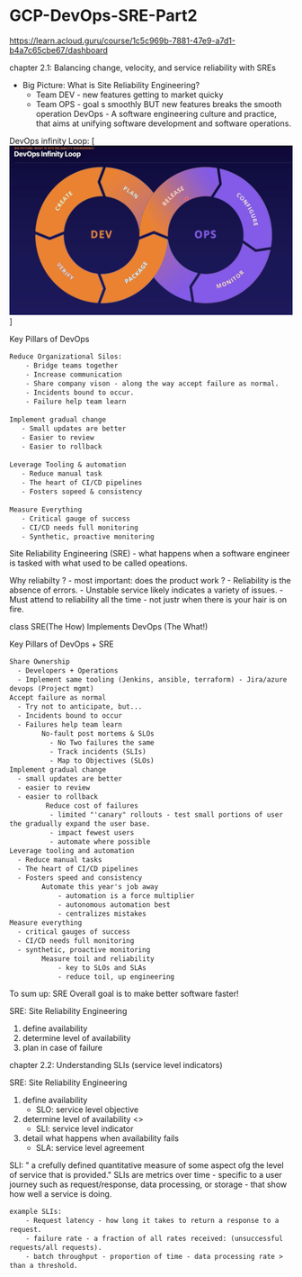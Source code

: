 # GCP-DevOps-SRE-Part2


https://learn.acloud.guru/course/1c5c969b-7881-47e9-a7d1-b4a7c65cbe67/dashboard

chapter 2.1: Balancing change, velocity, and service reliability with SREs
- Big Picture: What is Site Reliability Engineering? 
  -  Team DEV - new features getting to market quicky
  -  Team OPS - goal s smoothly BUT new features breaks the smooth operation
DevOps - A software engineering culture and practice, that aims at unifying software development and software operations.

DevOps infinity Loop:
[<img src="https://github.com/cgpeanut/GCP-DevOps-SRE-Part2/blob/main/infinity_loop.png">]

Key Pillars of DevOps
    
    Reduce Organizational Silos:
        - Bridge teams together
        - Increase communication
        - Share company vison - along the way accept failure as normal.
        - Incidents bound to occur. 
        - Failure help team learn
  
    Implement gradual change
       - Small updates are better 
       - Easier to review
       - Easier to rollback

    Leverage Tooling & automation
       - Reduce manual task
       - The heart of CI/CD pipelines
       - Fosters sopeed & consistency
    
    Measure Everything
       - Critical gauge of success
       - CI/CD needs full monitoring 
       - Synthetic, proactive monitoring

Site Reliability Engineering (SRE) - what happens when a software engineer is tasked with what used to be called opeations.

Why reliabilty ?
    - most important: does the product work ?
    - Reliability is the absence of errors.
    - Unstable service likely indicates a variety of issues. 
    - Must attend to reliability all the time - not justr when there is your hair is on fire. 

class SRE(The How) Implements DevOps (The What!)

Key Pillars of DevOps + SRE

    Share Ownership
      - Developers + Operations
      - Implement same tooling (Jenkins, ansible, terraform) - Jira/azure devops (Project mgmt)
    Accept failure as normal 
      - Try not to anticipate, but...
      - Incidents bound to occur
      - Failures help team learn
            No-fault post mortems & SLOs 
              - No Two failures the same 
              - Track incidents (SLIs)
              - Map to Objectives (SLOs)
    Implement gradual change
      - small updates are better
      - easier to review
      - easier to rollback
             Reduce cost of failures
              - limited "'canary" rollouts - test small portions of user the gradually expand the user base.
              - impact fewest users
              - automate where possible
    Leverage tooling and automation
      - Reduce manual tasks
      - The heart of CI/CD pipelines
      - Fosters speed and consistency
            Automate this year's job away
                - automation is a force multiplier
                - autonomous automation best
                - centralizes mistakes
    Measure everything
      - critical gauges of success
      - CI/CD needs full monitoring 
      - synthetic, proactive monitoring 
            Measure toil and reliability
                - key to SLOs and SLAs
                - reduce toil, up engineering

To sum up: SRE Overall goal is to make better software faster!

SRE: Site Reliability Engineering 
1.  define availability
2.  determine level of availability
3.  plan in case of failure

chapter 2.2: Understanding SLIs (service level indicators)

SRE: Site Reliability Engineering 
1.  define availability
    - SLO: service level objective
2.  determine level of availability <>
    - SLI: service level indicator
3.  detail what happens when availability fails
    - SLA: service level agreement 

SLI: " a crefully defined quantitative measure of some aspect ofg the level of service that is provided."
SLIs are metrics over time - specific to a user journey such as request/response, data processing, or storage - that show how well a service is doing.

    example SLIs:
        - Request latency - how long it takes to return a response to a request.
        - failure rate - a fraction of all rates received: (unsuccessful requests/all requests).
        - batch throughput - proportion of time - data processing rate > than a threshold.

